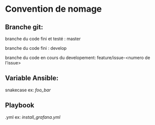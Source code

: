 # Convention de nomage

## Branche git:

branche du code fini et testé :  master </br>

branche du code fini : develop </br>

branche du code en cours du developement: feature/issue-<numero de l'issue> 

## Variable Ansible: 

snakecase 
ex: _foo_bar_

## Playbook

<action>_<service>_<complement>.yml
ex: _install_grafana.yml_

